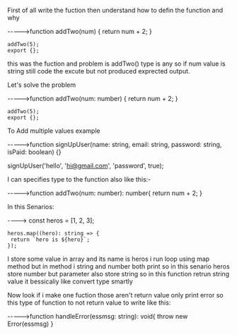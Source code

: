 First of all write the fuction then understand how to defin the function and why

----->function addTwo(num) {
return num + 2;
}

    addTwo(5);
    export {};

this was the fuction and problem is addTwo() type is any so if num value is string still code the excute but not produced exprected output.

Let's solve the problem

----->function addTwo(num: number) {
return num + 2;
}

    addTwo(5);
    export {};

To Add multiple values example

----->function signUpUser(name: string, email: string, password: string, isPaid: boolean) {}

signUpUser('hello', 'hi@gmail.com', 'password', true);

I can specifies type to the function also like this:-

----->function addTwo(num: number): number{
return num + 2;
}

In this Senarios:

----> const heros = [1, 2, 3];

    heros.map((hero): string => {
     return `hero is ${hero}`;
    });

I store some value in array and its name is heros i run loop using map method but in method i string and number both print so in this senario heros store number but parameter also store string so in this function retrun string value it bessicaliy like convert type smartly

Now look if i make one fuction those aren't return value only print error so this type of function to not return value to write like this:

----->function handleError(essmsg: string): void{
        throw new Error(essmsg)
    }
